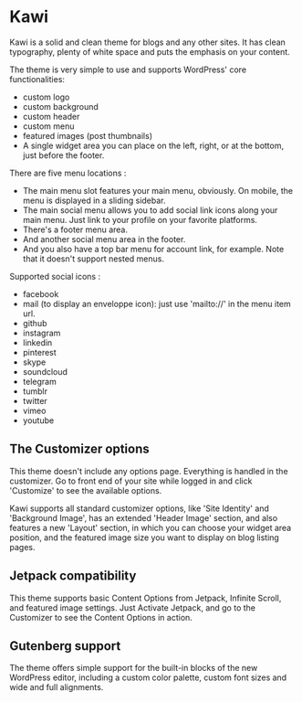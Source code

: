 # Kawi

Kawi is a solid and clean theme for blogs and any other sites.
It has clean typography, plenty of white space and puts the emphasis on your content.

The theme is very simple to use and supports WordPress' core functionalities:

- custom logo
- custom background
- custom header
- custom menu
- featured images (post thumbnails)
- A single widget area you can place on the left, right, or at the bottom, just before the footer.

There are five menu locations :

- The main menu slot features your main menu, obviously. On mobile, the menu is displayed in a sliding sidebar.
- The main social menu allows you to add social link icons along your main menu. Just link to your profile on your favorite platforms.
- There's a footer menu area.
- And another social menu area in the footer.
- And you also have a top bar menu for account link, for example. Note that it doesn't support nested menus.

Supported social icons :

- facebook
- mail (to display an enveloppe icon): just use 'mailto://' in the menu item url.
- github
- instagram
- linkedin
- pinterest
- skype
- soundcloud
- telegram
- tumblr
- twitter
- vimeo
- youtube

## The Customizer options

This theme doesn't include any options page. Everything is handled in the customizer. Go to front end of your site while logged in and click 'Customize' to see the available options.

Kawi supports all standard customizer options, like 'Site Identity' and 'Background Image', has an extended 'Header Image' section, and also features a new 'Layout' section, in which you can choose your widget area position, and the featured image size you want to display on blog listing pages.

## Jetpack compatibility

This theme supports basic Content Options from Jetpack, Infinite Scroll, and featured image settings.
Just Activate Jetpack, and go to the Customizer to see the Content Options in action.

## Gutenberg support

The theme offers simple support for the built-in blocks of the new WordPress editor, including a custom color palette, custom font sizes and wide and full alignments.
